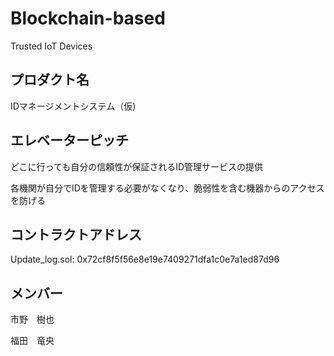 # Blockchain-based
Trusted IoT Devices

## プロダクト名

IDマネージメントシステム（仮)

## エレベーターピッチ

どこに行っても自分の信頼性が保証されるID管理サービスの提供

各機関が自分でIDを管理する必要がなくなり、脆弱性を含む機器からのアクセスを防げる

## コントラクトアドレス

Update_log.sol: 0x72cf8f5f56e8e19e7409271dfa1c0e7a1ed87d96

## メンバー

市野　樹也

福田　竜央
